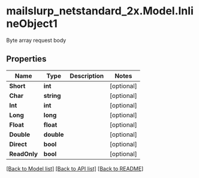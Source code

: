 # mailslurp_netstandard_2x.Model.InlineObject1
Byte array request body

## Properties

Name | Type | Description | Notes
------------ | ------------- | ------------- | -------------
**Short** | **int** |  | [optional] 
**Char** | **string** |  | [optional] 
**Int** | **int** |  | [optional] 
**Long** | **long** |  | [optional] 
**Float** | **float** |  | [optional] 
**Double** | **double** |  | [optional] 
**Direct** | **bool** |  | [optional] 
**ReadOnly** | **bool** |  | [optional] 

[[Back to Model list]](../README#documentation-for-models) [[Back to API list]](../README#documentation-for-api-endpoints) [[Back to README]](../README)

